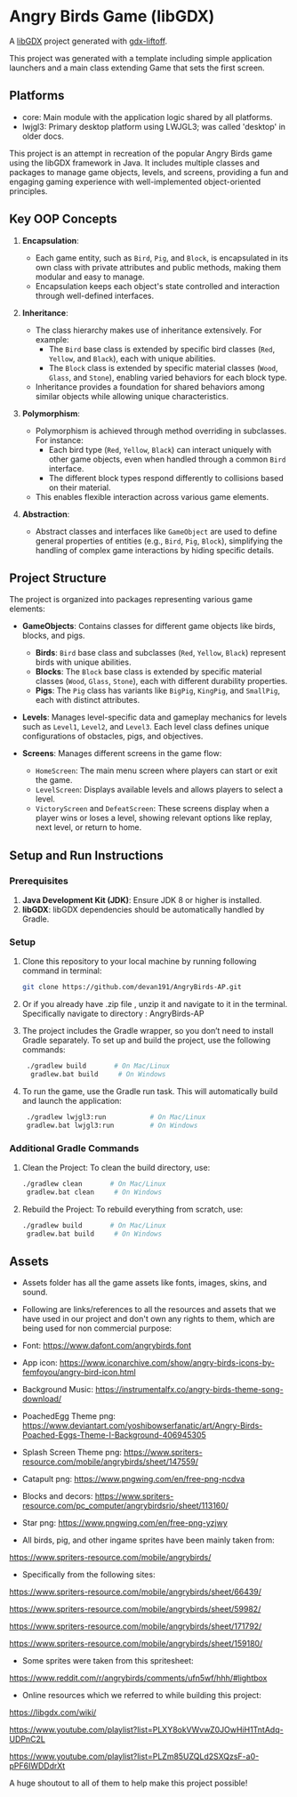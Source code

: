 # Angry Birds Game (libGDX)

A [libGDX](https://libgdx.com/) project generated with [gdx-liftoff](https://github.com/libgdx/gdx-liftoff).

This project was generated with a template including simple application launchers and a main class extending Game that sets the first screen.

## Platforms

- core: Main module with the application logic shared by all platforms.
- lwjgl3: Primary desktop platform using LWJGL3; was called 'desktop' in older docs.

This project is an attempt in recreation of the popular Angry Birds game using the libGDX framework in Java. It includes multiple classes and packages to manage game objects, levels, and screens, providing a fun and engaging gaming experience with well-implemented object-oriented principles.

## Key OOP Concepts

1. **Encapsulation**:
   - Each game entity, such as `Bird`, `Pig`, and `Block`, is encapsulated in its own class with private attributes and public methods, making them modular and easy to manage.
   - Encapsulation keeps each object's state controlled and interaction through well-defined interfaces.

2. **Inheritance**:
   - The class hierarchy makes use of inheritance extensively. For example:
     - The `Bird` base class is extended by specific bird classes (`Red`, `Yellow`, and `Black`), each with unique abilities.
     - The `Block` class is extended by specific material classes (`Wood`, `Glass`, and `Stone`), enabling varied behaviors for each block type.
   - Inheritance provides a foundation for shared behaviors among similar objects while allowing unique characteristics.

3. **Polymorphism**:
   - Polymorphism is achieved through method overriding in subclasses. For instance:
     - Each bird type (`Red`, `Yellow`, `Black`) can interact uniquely with other game objects, even when handled through a common `Bird` interface.
     - The different block types respond differently to collisions based on their material.
   - This enables flexible interaction across various game elements.

4. **Abstraction**:
   - Abstract classes and interfaces like `GameObject` are used to define general properties of entities (e.g., `Bird`, `Pig`, `Block`), simplifying the handling of complex game interactions by hiding specific details.

## Project Structure

The project is organized into packages representing various game elements:

- **GameObjects**: Contains classes for different game objects like birds, blocks, and pigs.
  - **Birds**: `Bird` base class and subclasses (`Red`, `Yellow`, `Black`) represent birds with unique abilities.
  - **Blocks**: The `Block` base class is extended by specific material classes (`Wood`, `Glass`, `Stone`), each with different durability properties.
  - **Pigs**: The `Pig` class has variants like `BigPig`, `KingPig`, and `SmallPig`, each with distinct attributes.

- **Levels**: Manages level-specific data and gameplay mechanics for levels such as `Level1`, `Level2`, and `Level3`. Each level class defines unique configurations of obstacles, pigs, and objectives.

- **Screens**: Manages different screens in the game flow:
  - `HomeScreen`: The main menu screen where players can start or exit the game.
  - `LevelScreen`: Displays available levels and allows players to select a level.
  - `VictoryScreen` and `DefeatScreen`: These screens display when a player wins or loses a level, showing relevant options like replay, next level, or return to home.

## Setup and Run Instructions

### Prerequisites

1. **Java Development Kit (JDK)**: Ensure JDK 8 or higher is installed.
2. **libGDX**: libGDX dependencies should be automatically handled by Gradle.

### Setup

1. Clone this repository to your local machine by running following command in terminal:
   ```bash
   git clone https://github.com/devan191/AngryBirds-AP.git
2. Or if you already have .zip file , unzip it and navigate to it in the terminal.
   Specifically navigate to directory : AngryBirds-AP

3. The project includes the Gradle wrapper, so you don’t need to install Gradle separately. To set up and build the project, use the following commands:
   ```bash
    ./gradlew build       # On Mac/Linux
     gradlew.bat build     # On Windows
4. To run the game, use the Gradle run task. This will automatically build and launch the application:
   ```bash
    ./gradlew lwjgl3:run           # On Mac/Linux
    gradlew.bat lwjgl3:run         # On Windows

### Additional Gradle Commands

1. Clean the Project: To clean the build directory, use:
   ```bash
   ./gradlew clean       # On Mac/Linux
    gradlew.bat clean     # On Windows
   
2. Rebuild the Project: To rebuild everything from scratch, use:
   ```bash
   ./gradlew build       # On Mac/Linux
    gradlew.bat build     # On Windows

## Assets

- Assets folder has all the game assets like fonts, images, skins, and sound.
  
- Following are links/references to all the resources and assets that we have used in our project and don't own any rights to them, which are being used for non commercial purpose:

- Font: https://www.dafont.com/angrybirds.font

- App icon:
https://www.iconarchive.com/show/angry-birds-icons-by-femfoyou/angry-bird-icon.html

- Background Music:
https://instrumentalfx.co/angry-birds-theme-song-download/

- PoachedEgg Theme png:
https://www.deviantart.com/yoshibowserfanatic/art/Angry-Birds-Poached-Eggs-Theme-I-Background-406945305

- Splash Screen Theme png:
https://www.spriters-resource.com/mobile/angrybirds/sheet/147559/

- Catapult png:
https://www.pngwing.com/en/free-png-ncdva

- Blocks and decors:
https://www.spriters-resource.com/pc_computer/angrybirdsrio/sheet/113160/

- Star png:
https://www.pngwing.com/en/free-png-yzjwy

- All birds, pig, and other ingame sprites have been mainly taken from:

https://www.spriters-resource.com/mobile/angrybirds/

- Specifically from the following sites:

https://www.spriters-resource.com/mobile/angrybirds/sheet/66439/

https://www.spriters-resource.com/mobile/angrybirds/sheet/59982/

https://www.spriters-resource.com/mobile/angrybirds/sheet/171792/

https://www.spriters-resource.com/mobile/angrybirds/sheet/159180/

- Some sprites were taken from this spritesheet:

https://www.reddit.com/r/angrybirds/comments/ufn5wf/hhh/#lightbox


- Online resources which we referred to while building this project:

https://libgdx.com/wiki/

https://www.youtube.com/playlist?list=PLXY8okVWvwZ0JOwHiH1TntAdq-UDPnC2L

https://www.youtube.com/playlist?list=PLZm85UZQLd2SXQzsF-a0-pPF6IWDDdrXt

A huge shoutout to all of them to help make this project possible!
